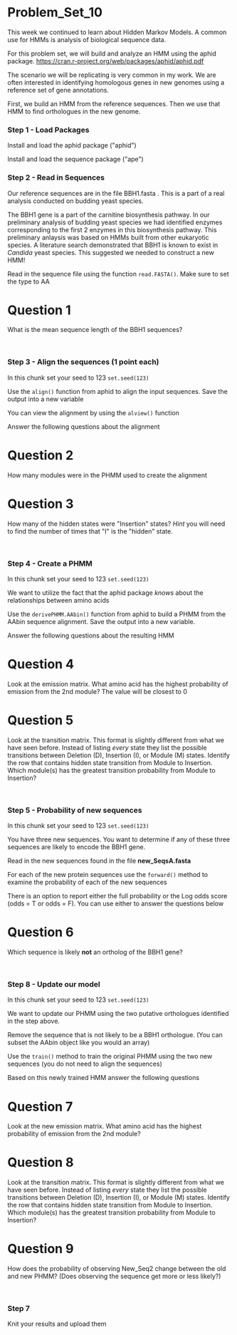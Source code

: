 # Problem_Set_10

This week we continued to learn about Hidden Markov Models. A common use for HMMs is analysis of biological sequence data. 

For this problem set, we will build and analyze an HMM using the aphid package. https://cran.r-project.org/web/packages/aphid/aphid.pdf

The scenario we will be replicating is very common in my work. We are often interested in identifying homologous genes in new genomes using a reference set of gene annotations. 

First, we build an HMM from the reference sequences. Then we use that HMM to find orthologues in the new genome. 

### Step 1 - Load Packages 

Install and load the aphid package ("aphid")

Install and load the sequence package ("ape")

### Step 2 - Read in Sequences 

Our reference sequences are in the file BBH1.fasta . This is a part of a real analysis conducted on budding yeast species. 

The BBH1 gene is a part of the carnitine biosynthesis pathway. In our preliminary analysis of budding yeast species we had identified enzymes corresponding to the first 2 enzymes in this biosynthesis pathway. This preliminary anlaysis was based on HMMs built from other eukaryotic species. A literature search demonstrated that BBH1 is known to exist in _Candida_ yeast species. This suggested we needed to construct a new HMM! 

Read in the sequence file using the function ```read.FASTA()```. Make sure to set the type to AA

# Question 1

What is the mean sequence length of the BBH1 sequences?

&nbsp;
&nbsp;

### Step 3 - Align the sequences (1 point each)

In this chunk set your seed to 123 ```set.seed(123)```

Use the ```align()``` function from aphid to align the input sequences. Save the output into a new variable

You can view the alignment by using the ```alview()``` function

Answer the following questions about the alignment

# Question 2
How many modules were in the PHMM used to create the alignment

# Question 3
How many of the hidden states were "Insertion" states? _Hint_ you will need to find the number of times that "I" is the "hidden" state. 

&nbsp;
&nbsp;

### Step 4 - Create a PHMM 

In this chunk set your seed to 123 ```set.seed(123)```

We want to utilize the fact that the aphid package _knows_ about the relationships between amino acids 

Use the ```derivePHMM.AAbin()``` function from aphid to build a PHMM from the AAbin sequence alignment. Save the output into a new variable.

Answer the following questions about the resulting HMM 

# Question 4

Look at the emission matrix. What amino acid has the highest probability of emission from the 2nd module? The value will be closest to 0

# Question 5
Look at the transition matrix. This format is slightly different from what we have seen before. Instead of listing _every_ state they list the possible transitions between Deletion (D), Insertion (I), or Module (M) states. Identify the row that contains hidden state transition from Module to Insertion. Which module(s) has the greatest transition probability from Module to Insertion? 
 
&nbsp;
&nbsp;

### Step 5 - Probability of new sequences 

In this chunk set your seed to 123 ```set.seed(123)```

You have three new sequences. You want to determine if any of these three sequences are likely to encode the BBH1 gene. 

Read in the new sequences found in the file **new_SeqsA.fasta**

For each of the new protein sequences use the ```forward()``` method to examine the probability of each of the new sequences

There is an option to report either the full probability or the Log odds score (odds = T or odds = F). You can use either to answer the questions below

# Question 6

Which sequence is likely **not** an ortholog of the BBH1 gene?

&nbsp;
&nbsp;

### Step 8 - Update our model

In this chunk set your seed to 123 ```set.seed(123)```

We want to update our PHMM using the two putative orthologues identified in the step above. 

Remove the sequence that is not likely to be a BBH1 orthologue. (You can subset the AAbin object like you would an array)

Use the ```train()``` method to train the original PHMM using the two new sequences (you do not need to align the sequences) 

Based on this newly trained HMM answer the following questions

# Question 7
Look at the new emission matrix. What amino acid has the highest probability of emission from the 2nd module?

# Question 8
Look at the transition matrix. This format is slightly different from what we have seen before. Instead of listing _every_ state they list the possible transitions between Deletion (D), Insertion (I), or Module (M) states. Identify the row that contains hidden state transition from Module to Insertion. Which module(s) has the greatest transition probability from Module to Insertion? 

# Question 9
How does the probability of observing New_Seq2 change between the old and new PHMM? (Does observing the sequence get more or less likely?)

&nbsp;
&nbsp;
### Step 7 

Knit your results and upload them 
